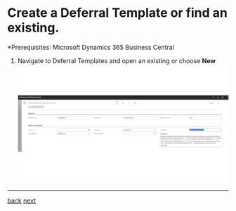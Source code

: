 # Create a Deferral Template or find an existing.

*Prerequisites: Microsoft Dynamics 365 Business Central 

1. Navigate to Deferral Templates and open an existing or choose **New**
   ![New](https://github.com/bydynamics/AL-DynamicDeferrals-Support/blob/main/Assets/DeferralTemplateCard.png)

______________________________________________________________________

[back](../README.md)
[next](../CreatePurchaseInvoice.md)
